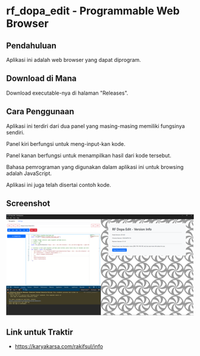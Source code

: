 # rf_dopa_edit - Programmable Web Browser

## Pendahuluan

Aplikasi ini adalah web browser yang dapat diprogram.

## Download di Mana

Download executable-nya di halaman "Releases".

## Cara Penggunaan

Aplikasi ini terdiri dari dua panel yang masing-masing memiliki fungsinya sendiri.

Panel kiri berfungsi untuk meng-input-kan kode.

Panel kanan berfungsi untuk menampilkan hasil dari kode tersebut.

Bahasa pemrograman yang digunakan dalam aplikasi ini untuk browsing adalah JavaScript.

Aplikasi ini juga telah disertai contoh kode.

## Screenshot

<p align="center">
	<img src="./.md_asset/ss_2024.07.09-0447.png" />
</p>

## Link untuk Traktir

- https://karyakarsa.com/rakifsul/info
